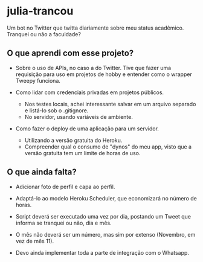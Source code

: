 # julia-trancou
Um bot no Twitter que twitta diariamente sobre meu status acadêmico. Tranquei ou não a faculdade?

## O que aprendi com esse projeto?
- Sobre o uso de APIs, no caso a do Twitter. Tive que fazer uma requisição para uso em projetos de hobby e entender como o wrapper Tweepy funciona.

- Como lidar com credenciais privadas em projetos públicos.
  - Nos testes locais, achei interessante salvar em um arquivo separado e listá-lo sob o .gitignore.
  -  No servidor, usando variáveis de ambiente.

- Como fazer o deploy de uma aplicação para um servidor.
  - Utilizando a versão gratuita do Heroku.
  - Compreender qual o consumo de "dynos" do meu app, visto que a versão gratuita tem um limite de horas de uso.

## O que ainda falta?
- Adicionar foto de perfil e capa ao perfil.

- Adaptá-lo ao modelo Heroku Scheduler, que economizará no número de horas.

- Script deverá ser executado uma vez por dia, postando um Tweet que informa se tranquei ou não, dia e mês.

- O mês não deverá ser um número, mas sim por extenso (Novembro, em vez de mês 11).

- Devo ainda implementar toda a parte de integração com o Whatsapp.
